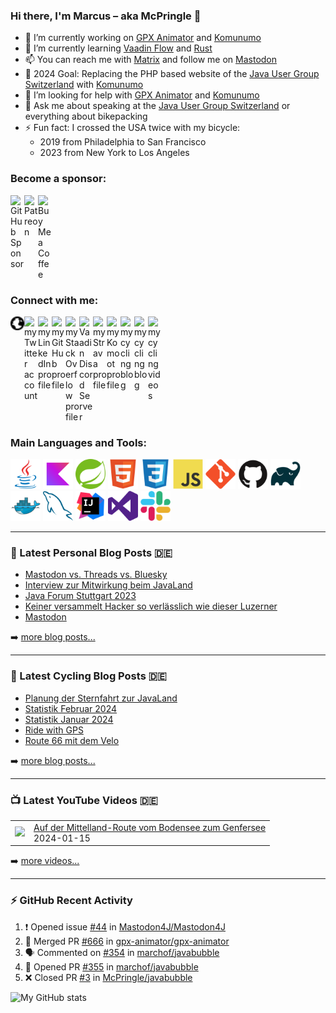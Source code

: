 ### Hi there, I'm Marcus – aka McPringle 👋

- 🔭 I’m currently working on [GPX Animator](https://gpx-animator.app/) and [Komunumo](https://komunumo.org/)
- 🌱 I’m currently learning [Vaadin Flow](https://vaadin.com/docs/flow/Overview.html) and [Rust](https://www.rust-lang.org/)
- 📫 You can reach me with [Matrix](https://matrix.to/#/@mcpringle:matrix.org) and follow me on [Mastodon](https://fosstodon.org/@McPringle)
- 🥅 2024 Goal: Replacing the PHP based website of the [Java User Group Switzerland](https://www.jug.ch/) with [Komunumo](https://komunumo.org/)
- 🤔 I’m looking for help with [GPX Animator](https://github.com/gpx-animator) and [Komunumo](https://github.com/komunumo)
- 💬 Ask me about speaking at the [Java User Group Switzerland](https://www.jug.ch/) or everything about bikepacking
- ⚡ Fun fact: I crossed the USA twice with my bicycle:
    - 2019 from Philadelphia to San Francisco
    - 2023 from New York to Los Angeles
<!--
- 👯 I’m looking to collaborate on open source projects
- 😄 Pronouns: ...
-->


### Become a sponsor:

[<img align="left" alt="GitHub Sponsor" title="GitHub Sponsor" width="22px" src="https://cdn.jsdelivr.net/npm/simple-icons@v3/icons/github.svg" />](https://github.com/sponsors/McPringle)
[<img align="left" alt="Patreon" title="Patreon" width="22px" src="https://cdn.jsdelivr.net/npm/simple-icons@v3/icons/patreon.svg" />](https://www.patreon.com/mcpringle)
[<img align="left" alt="Buy Me a Coffee" title="Buy Me a Coffee" width="22px" src="https://cdn.jsdelivr.net/npm/simple-icons@v3/icons/buymeacoffee.svg" />](https://www.buymeacoffee.com/McPringle)
<br clear="all"/>

### Connect with me:

[<img align="left" alt="my website" title="my website" width="22px" src="https://raw.githubusercontent.com/iconic/open-iconic/master/svg/globe.svg" />][website]
[<img align="left" alt="my Twitter account" title="my Twitter account" width="22px" src="https://cdn.jsdelivr.net/npm/simple-icons@v3/icons/twitter.svg" />][twitter]
[<img align="left" alt="my LinkedIn profile" title="my LinkedIn profile" width="22px" src="https://cdn.jsdelivr.net/npm/simple-icons@v3/icons/linkedin.svg" />][linkedin]
[<img align="left" alt="my GitHub profile" title="my GitHub profile" width="22px" src="https://cdn.jsdelivr.net/npm/simple-icons@v3/icons/github.svg" />][github]
[<img align="left" alt="my StackOverflow profile" title="my StackOverflow profile" width="22px" src="https://cdn.jsdelivr.net/npm/simple-icons@v3/icons/stackoverflow.svg" />][stackoverflow]
[<img align="left" alt="Vaadin Discord Server" title="Vaadin Discord Server" width="22px" src="https://cdn.jsdelivr.net/npm/simple-icons@v3/icons/discord.svg" />][discord]
[<img align="left" alt="my Strava profile" title="my Strava profile" width="22px" src="https://cdn.jsdelivr.net/npm/simple-icons@v3/icons/strava.svg" />][strava]
[<img align="left" alt="my Komoot profile" title="my Komoot profile" width="22px" src="https://cdn.jsdelivr.net/npm/simple-icons@v3/icons/komoot.svg" />][komoot]
[<img align="left" alt="my cycling blog" title="my personal blog" width="22px" src="https://cdn.jsdelivr.net/npm/simple-icons@v3/icons/hugo.svg" />][personalblog]
[<img align="left" alt="my cycling blog" title="my cycling blog" width="22px" src="https://cdn.jsdelivr.net/npm/simple-icons@v3/icons/hugo.svg" />][cyclingblog]
[<img align="left" alt="my cycling videos" title="my cycling videos" width="22px" src="https://cdn.jsdelivr.net/npm/simple-icons@v3/icons/youtube.svg" />][youtube]
<br clear="all"/>

### Main Languages and Tools:

<span>
    <img width="48" height="48" alt="Java" title="Java" src="https://github.com/devicons/devicon/raw/master/icons/java/java-original.svg" />
    <img width="48" height="48" alt="Kotlin" title="Kotlin" src="https://github.com/devicons/devicon/raw/master/icons/kotlin/kotlin-original.svg" />
    <img width="48" height="48" alt="Spring" title="Spring" src="https://github.com/devicons/devicon/raw/master/icons/spring/spring-original.svg" />
    <img width="48" height="48" alt="HTML5" title="HTML5" src="https://github.com/devicons/devicon/raw/master/icons/html5/html5-original.svg" />
    <img width="48" height="48" alt="CSS3" title="CSS3" src="https://github.com/devicons/devicon/raw/master/icons/css3/css3-original.svg" />
    <img width="48" height="48" alt="JavaScript" title="JavaScript" src="https://github.com/devicons/devicon/raw/master/icons/javascript/javascript-original.svg" />
    <img width="48" height="48" alt="git" title="git" src="https://github.com/devicons/devicon/raw/master/icons/git/git-original.svg" />
    <img width="48" height="48" alt="GitHub" title="GitHub" src="https://github.com/devicons/devicon/raw/master/icons/github/github-original.svg" />
    <img width="48" height="48" alt="Gradle" title="Gradle" src="https://github.com/devicons/devicon/raw/master/icons/gradle/gradle-plain.svg" />
    <img width="48" height="48" alt="Docker" title="Docker" src="https://github.com/devicons/devicon/raw/master/icons/docker/docker-original.svg" />
    <img width="48" height="48" alt="MySQL" title="MySQL" src="https://github.com/devicons/devicon/raw/master/icons/mysql/mysql-original.svg" />
    <img width="48" height="48" alt="IntelliJ" title="IntelliJ" src="https://github.com/devicons/devicon/raw/master/icons/intellij/intellij-original.svg" />
    <img width="48" height="48" alt="Visual Studio Code" title="Visual Studio Code" src="https://github.com/devicons/devicon/raw/master/icons/visualstudio/visualstudio-plain.svg" />
    <img width="48" height="48" alt="Slack" title="Slack" src="https://github.com/devicons/devicon/raw/master/icons/slack/slack-original.svg" />
</span>

---

### 📕 Latest Personal Blog Posts 🇩🇪

<!-- PERSONALBLOG:START -->
- [Mastodon vs. Threads vs. Bluesky](https://fihlon.swiss/blog/2024-02-19/mastodon-threads-bluesky/)
- [Interview zur Mitwirkung beim JavaLand](https://fihlon.swiss/blog/2024-02-06/interview-zur-mitwirkung-beim-javaland/)
- [Java Forum Stuttgart 2023](https://fihlon.swiss/blog/2023-06-27/java-forum-stuttgart-2023/)
- [Keiner versammelt Hacker so verlässlich wie dieser Luzerner](https://fihlon.swiss/blog/2023-01-24/keiner-versammelt-hacker-so-verl%C3%A4sslich-wie-dieser-luzerner/)
- [Mastodon](https://fihlon.swiss/blog/2022-11-01/mastodon/)
<!-- PERSONALBLOG:END -->

➡️ [more blog posts...][personalblog]

---

### 🚴‍ Latest Cycling Blog Posts 🇩🇪

<!-- CYCLINGBLOG:START -->
- [Planung der Sternfahrt zur JavaLand](https://sattelgeschichten.ch/blog/2024-03-15/planung-der-sternfahrt-zur-javaland/)
- [Statistik Februar 2024](https://sattelgeschichten.ch/blog/2024-03-09/statistik/)
- [Statistik Januar 2024](https://sattelgeschichten.ch/blog/2024-02-24/statistik/)
- [Ride with GPS](https://sattelgeschichten.ch/blog/2024-02-20/ride-with-gps/)
- [Route 66 mit dem Velo](https://sattelgeschichten.ch/blog/2024-02-17/route-66-mit-dem-velo/)
<!-- CYCLINGBLOG:END -->

➡️ [more blog posts...][cyclingblog]

---

### 📺 Latest YouTube Videos 🇩🇪

<!-- YOUTUBE:START --><table><tr><td><a href="https://www.youtube.com/watch?v=loG6OVgVWYY"><img width="140px" src="https://i.ytimg.com/vi/loG6OVgVWYY/mqdefault.jpg"></a></td>
<td><a href="https://www.youtube.com/watch?v=loG6OVgVWYY">Auf der Mittelland-Route vom Bodensee zum Genfersee</a><br/>2024-01-15</td></tr></table>
<!-- YOUTUBE:END -->

➡️ [more videos...][youtube]

---

### :zap: GitHub Recent Activity

<!--START_SECTION:activity-->
1. ❗ Opened issue [#44](https://github.com/Mastodon4J/Mastodon4J/issues/44) in [Mastodon4J/Mastodon4J](https://github.com/Mastodon4J/Mastodon4J)
2. 🎉 Merged PR [#666](https://github.com/gpx-animator/gpx-animator/pull/666) in [gpx-animator/gpx-animator](https://github.com/gpx-animator/gpx-animator)
3. 🗣 Commented on [#354](https://github.com/marchof/javabubble/issues/354#issuecomment-1976345323) in [marchof/javabubble](https://github.com/marchof/javabubble)
4. 💪 Opened PR [#355](https://github.com/marchof/javabubble/pull/355) in [marchof/javabubble](https://github.com/marchof/javabubble)
5. ❌ Closed PR [#3](https://github.com/McPringle/javabubble/pull/3) in [McPringle/javabubble](https://github.com/McPringle/javabubble)
<!--END_SECTION:activity-->

![My GitHub stats](https://github-readme-stats.vercel.app/api?username=McPringle&count_private=true&show_icons=true)

<!-- Disabled, because there is something wrong with the calculation (87% JavaScript and only 2% Java can't be correct)!
![My Top Languages](https://github-readme-stats.vercel.app/api/top-langs/?username=McPringle&langs_count=5)
-->

[website]: https://fihlon.swiss/
[twitter]: https://twitter.com/McPringle
[linkedin]: https://www.linkedin.com/in/fihlon/
[github]: https://github.com/McPringle/
[stackoverflow]: https://stackoverflow.com/users/2428631/mcpringle
[discord]: https://vaad.in/chat
[strava]: https://www.strava.com/athletes/38507092
[komoot]: https://www.komoot.de/user/306059768140
[personalblog]: https://fihlon.swiss/
[cyclingblog]: https://sattelgeschichten.ch/
[youtube]: https://www.youtube.com/@Sattelgeschichten
